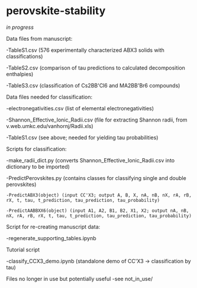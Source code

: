# perovskite-stability


*in progress*


Data files from manuscript:

  -TableS1.csv (576 experimentally characterized ABX3 solids with classifications)
  
  -TableS2.csv (comparison of tau predictions to calculated decomposition enthalpies)
  
  -TableS3.csv (classification of Cs2BB'Cl6 and MA2BB'Br6 compounds)


Data files needed for classification:

  -electronegativities.csv (list of elemental electronegativities)
  
  -Shannon_Effective_Ionic_Radii.csv (file for extracting Shannon radii, from v.web.umkc.edu/vanhornj/Radii.xls)
  
  -TableS1.csv (see above; needed for yielding tau probabilities)
  
  
Scripts for classification:

  -make_radii_dict.py (converts Shannon_Effective_Ionic_Radii.csv into dictionary to be imported)
  
  -PredictPerovskites.py (contains classes for classifying single and double perovskites)
  
	-PredictABX3(object) (input CC'X3; output A, B, X, nA, nB, nX, rA, rB, rX, t, tau, t_prediction, tau_prediction, tau_probability)
  
	-PredictAABBXX6(object) (input A1, A2, B1, B2, X1, X2; output nA, nB, nX, rA, rB, rX, t, tau, t_prediction, tau_prediction, tau_probability)
  
  
Script for re-creating manuscript data:

  -regenerate_supporting_tables.ipynb
  
  
Tutorial script

  -classify_CCX3_demo.ipynb (standalone demo of CC'X3 -> classification by tau)


Files no longer in use but potentially useful
	-see not_in_use/
